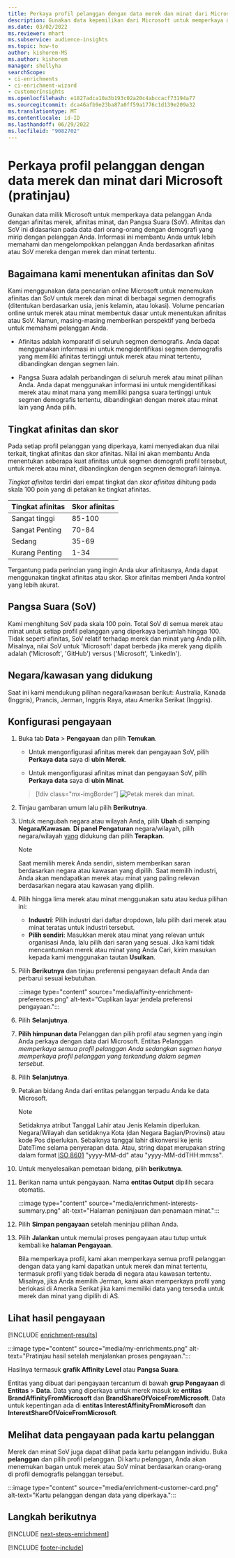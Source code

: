 ```yaml
---
title: Perkaya profil pelanggan dengan data merek dan minat dari Microsoft (pratinjau)
description: Gunakan data kepemilikan dari Microsoft untuk memperkaya data pelanggan Anda dengan afinitas dan Pangsa Suara.
ms.date: 03/02/2022
ms.reviewer: mhart
ms.subservice: audience-insights
ms.topic: how-to
author: kishorem-MS
ms.author: kishorem
manager: shellyha
searchScope:
- ci-enrichments
- ci-enrichment-wizard
- customerInsights
ms.openlocfilehash: e1827adca10a3b193c02a20c4abccacf73194a77
ms.sourcegitcommit: dca46afb9e23ba87a0ff59a1776c1d139e209a32
ms.translationtype: MT
ms.contentlocale: id-ID
ms.lasthandoff: 06/29/2022
ms.locfileid: "9082702"
---
```

# <a name="enrich-customer-profiles-with-brands-and-interests-data-from-microsoft-preview"></a>Perkaya profil pelanggan dengan data merek dan minat dari Microsoft (pratinjau)

Gunakan data milik Microsoft untuk memperkaya data pelanggan Anda dengan afinitas merek, afinitas minat, dan Pangsa Suara (SoV). Afinitas dan SoV ini didasarkan pada data dari orang-orang dengan demografi yang mirip dengan pelanggan Anda. Informasi ini membantu Anda untuk lebih memahami dan mengelompokkan pelanggan Anda berdasarkan afinitas atau SoV mereka dengan merek dan minat tertentu.

## <a name="how-we-determine-affinities-and-sov"></a>Bagaimana kami menentukan afinitas dan SoV

Kami menggunakan data pencarian online Microsoft untuk menemukan afinitas dan SoV untuk merek dan minat di berbagai segmen demografis (ditentukan berdasarkan usia, jenis kelamin, atau lokasi). Volume pencarian online untuk merek atau minat membentuk dasar untuk menentukan afinitas atau SoV. Namun, masing-masing memberikan perspektif yang berbeda untuk memahami pelanggan Anda.

- Afinitas adalah komparatif di seluruh segmen demografis. Anda dapat menggunakan informasi ini untuk mengidentifikasi segmen demografis yang memiliki afinitas tertinggi untuk merek atau minat tertentu, dibandingkan dengan segmen lain.

- Pangsa Suara adalah perbandingan di seluruh merek atau minat pilihan Anda. Anda dapat menggunakan informasi ini untuk mengidentifikasi merek atau minat mana yang memiliki pangsa suara tertinggi untuk segmen demografis tertentu, dibandingkan dengan merek atau minat lain yang Anda pilih.

## <a name="affinity-level-and-score"></a>Tingkat afinitas dan skor

Pada setiap profil pelanggan yang diperkaya, kami menyediakan dua nilai terkait, tingkat afinitas dan skor afinitas. Nilai ini akan membantu Anda menentukan seberapa kuat afinitas untuk segmen demografi profil tersebut, untuk merek atau minat, dibandingkan dengan segmen demografi lainnya.

*Tingkat afinitas* terdiri dari empat tingkat dan *skor afinitas* dihitung pada skala 100 poin yang di petakan ke tingkat afinitas.

|Tingkat afinitas |Skor afinitas  |
|---------|---------|
|Sangat tinggi     | 85-100       |
|Sangat Penting     | 70-84        |
|Sedang     | 35-69        |
|Kurang Penting     | 1-34        |

Tergantung pada perincian yang ingin Anda ukur afinitasnya, Anda dapat menggunakan tingkat afinitas atau skor. Skor afinitas memberi Anda kontrol yang lebih akurat.

## <a name="share-of-voice-sov"></a>Pangsa Suara (SoV)

Kami menghitung SoV pada skala 100 poin. Total SoV di semua merek atau minat untuk setiap profil pelanggan yang diperkaya berjumlah hingga 100. Tidak seperti afinitas, SoV relatif terhadap merek dan minat yang Anda pilih. Misalnya, nilai SoV untuk 'Microsoft' dapat berbeda jika merek yang dipilih adalah ('Microsoft', 'GitHub') versus ('Microsoft', 'LinkedIn').

## <a name="supported-countriesregions"></a>Negara/kawasan yang didukung

Saat ini kami mendukung pilihan negara/kawasan berikut: Australia, Kanada (Inggris), Prancis, Jerman, Inggris Raya, atau Amerika Serikat (Inggris).

## <a name="configure-the-enrichment"></a>Konfigurasi pengayaan

1. Buka tab **Data** > **Pengayaan** dan pilih **Temukan**.

   - Untuk mengonfigurasi afinitas merek dan pengayaan SoV, pilih **Perkaya data** saya di **ubin Merek**.

   - Untuk mengonfigurasi afinitas minat dan pengayaan SoV, pilih **Perkaya data** saya di **ubin Minat**.

   > [!div class="mx-imgBorder"]
   > ![Petak merek dan minat.](media/BrandsInterest-tile-Hub.png "Petak merek dan minat")

1. Tinjau gambaran umum lalu pilih **Berikutnya**.

1. Untuk mengubah negara atau wilayah Anda, pilih **Ubah** di samping **Negara/Kawasan**. **Di panel Pengaturan** negara/wilayah, pilih negara/wilayah [yang](#supported-countriesregions) didukung dan pilih **Terapkan**.

   > [!NOTE]
   > Saat memilih merek Anda sendiri, sistem memberikan saran berdasarkan negara atau kawasan yang dipilih. Saat memilih industri, Anda akan mendapatkan merek atau minat yang paling relevan berdasarkan negara atau kawasan yang dipilih.

1. Pilih hingga lima merek atau minat menggunakan satu atau kedua pilihan ini:

   - **Industri**: Pilih industri dari daftar dropdown, lalu pilih dari merek atau minat teratas untuk industri tersebut.
   - **Pilih sendiri**: Masukkan merek atau minat yang relevan untuk organisasi Anda, lalu pilih dari saran yang sesuai. Jika kami tidak mencantumkan merek atau minat yang Anda Cari, kirim masukan kepada kami menggunakan tautan **Usulkan**.

1. Pilih **Berikutnya** dan tinjau preferensi pengayaan default Anda dan perbarui sesuai kebutuhan.

   :::image type="content" source="media/affinity-enrichment-preferences.png" alt-text="Cuplikan layar jendela preferensi pengayaan.":::

1. Pilih **Selanjutnya**.

1. **Pilih himpunan data** Pelanggan dan pilih profil atau segmen yang ingin Anda perkaya dengan data dari Microsoft. Entitas Pelanggan *memperkaya semua profil pelanggan Anda sedangkan segmen hanya memperkaya profil pelanggan yang terkandung dalam segmen tersebut*.

1. Pilih **Selanjutnya**.

1. Petakan bidang Anda dari entitas pelanggan terpadu Anda ke data Microsoft.

   > [!NOTE]
   > Setidaknya atribut Tanggal Lahir atau Jenis Kelamin diperlukan. Negara/Wilayah dan setidaknya Kota (dan Negara Bagian/Provinsi) atau kode Pos diperlukan. Sebaiknya tanggal lahir dikonversi ke jenis DateTime selama penyerapan data. Atau, string dapat merupakan string dalam format [ISO 8601](https://www.iso.org/iso-8601-date-and-time-format.html) "yyyy-MM-dd" atau "yyyy-MM-ddTHH:mm:ss".

1. Untuk menyelesaikan pemetaan bidang, pilih **berikutnya**.

1. Berikan nama untuk pengayaan. Nama **entitas Output** dipilih secara otomatis.

   :::image type="content" source="media/enrichment-interests-summary.png" alt-text="Halaman peninjauan dan penamaan minat.":::

1. Pilih **Simpan pengayaan** setelah meninjau pilihan Anda.

1. Pilih **Jalankan** untuk memulai proses pengayaan atau tutup untuk kembali ke **halaman Pengayaan**.

   Bila memperkaya profil, kami akan memperkaya semua profil pelanggan dengan data yang kami dapatkan untuk merek dan minat tertentu, termasuk profil yang tidak berada di negara atau kawasan tertentu. Misalnya, jika Anda memilih Jerman, kami akan memperkaya profil yang berlokasi di Amerika Serikat jika kami memiliki data yang tersedia untuk merek dan minat yang dipilih di AS.

## <a name="view-enrichment-results"></a>Lihat hasil pengayaan

[!INCLUDE [enrichment-results](includes/enrichment-results.md)]

:::image type="content" source="media/my-enrichments.png" alt-text="Pratinjau hasil setelah menjalankan proses pengayaan.":::

Hasilnya termasuk **grafik Affinity Level** atau **Pangsa Suara**.

Entitas yang dibuat dari pengayaan tercantum di bawah **grup Pengayaan** di **Entitas** > **Data**. Data yang diperkaya untuk merek masuk ke **entitas BrandAffinityFromMicrosoft** dan **BrandShareOfVoiceFromMicrosoft**. Data untuk kepentingan ada di **entitas InterestAffinityFromMicrosoft** dan **InterestShareOfVoiceFromMicrosoft**.

## <a name="see-enrichment-data-on-the-customer-card"></a>Melihat data pengayaan pada kartu pelanggan

Merek dan minat SoV juga dapat dilihat pada kartu pelanggan individu. Buka **pelanggan** dan pilih profil pelanggan. Di kartu pelanggan, Anda akan menemukan bagan untuk merek atau SoV minat berdasarkan orang-orang di profil demografis pelanggan tersebut.

:::image type="content" source="media/enrichment-customer-card.png" alt-text="Kartu pelanggan dengan data yang diperkaya.":::

## <a name="next-steps"></a>Langkah berikutnya

[!INCLUDE [next-steps-enrichment](includes/next-steps-enrichment.md)]


[!INCLUDE [footer-include](includes/footer-banner.md)]
